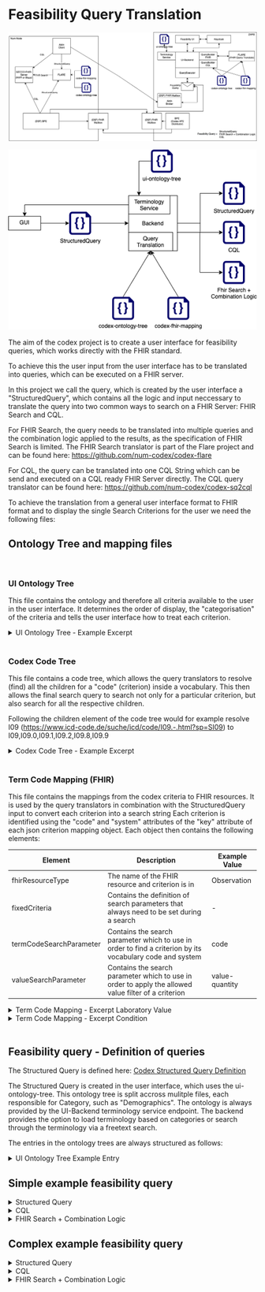 # Feasibility Query Translation



![Num-Codex AP1.7,AP2.2, AP2.3 Overview](img/codex-ap2-overview.png)



![Num-Codex AP1.7,AP2.2, AP2.3 Feasibility Query Translation](img/codex-ap2-query-translation.png)



The aim of the codex project is to create a user interface for feasibility queries, which works directly with the FHIR standard.

To achieve this the user input from the user interface has to be translated into queries, which can be executed on a FHIR server.

In this project we call the query, which is created by the user interface a "StructuredQuery", which contains all the logic and input neccessary to translate the query into two common ways to search on a FHIR Server: FHIR Search and CQL.

For FHIR Search, the query needs to be translated into multiple queries and the combination logic applied to the results, as the specification of FHIR Search is limited.
The FHIR Search translator is part of the Flare project and can be found here: <https://github.com/num-codex/codex-flare>

For CQL, the query can be translated into one CQL String which can be send and executed on a CQL ready FHIR Server directly.
The CQL query translator can be found here: <https://github.com/num-codex/codex-sq2cql>

To achieve the translation from a general user interface format to FHIR format and to display the single Search Criterions for the user we need the following files:

## Ontology Tree and mapping files

<br/>

### UI Ontology Tree

This file contains the ontology and therefore all criteria available to the user in the user interface.
It determines the order of display, the "categorisation" of the criteria and tells the user interface how to treat each criterion.

<details>
<summary> UI Ontology Tree - Example Excerpt </summary>

```json
{
  "children": [
    {
      "children": [
        {
          "children": [],
          "display": "Lungentuberkulose ohne Angabe einer bakteriologischen, molekularbiologischen oder histologischen Sicherung",
          "id": "74f37f47-b859-416c-b455-e05b42e4e93a",
          "leaf": true,
          "selectable": true,
          "termCode": {
            "code": "A16.2",
            "display": "Lungentuberkulose ohne Angabe einer bakteriologischen, molekularbiologischen oder histologischen Sicherung",
            "system": "http://fhir.de/CodeSystem/dimdi/icd-10-gm"
          },
          "timeRestrictionAllowed": false,
          "valueDefinitions": []
        }
      ],
      "display": "Anamnese / Risikofaktoren",
      "id": "2023aeda-7fba-4e4b-a502-f0aeea3b899f",
      "leaf": false,
      "selectable": false,
      "timeRestrictionAllowed": false,
      "valueDefinitions": []
    }
  ],
  "display": "Chronische Lungenerkrankungen",
  "id": "21694d62-f151-48f3-b882-397b1c4a540c",
  "leaf": false,
  "selectable": false,
  "termCode": {
    "code": "J98.4",
    "display": "Sonstige Ver\u00e4nderungen der Lunge",
    "system": "urn:oid:1.2.276.0.76.5.409"
  },
  "timeRestrictionAllowed": false,
  "valueDefinitions": []
}
```
</details>

<br/>

### Codex Code Tree

This file contains a code tree, which allows the query translators to resolve (find) all the children for a "code" (criterion) inside a vocabulary. This then allows the final search query to search not only for a particular criterion, but also search for all the respective children.

Following the children element of the code tree would for example resolve I09 (<https://www.icd-code.de/suche/icd/code/I09.-.html?sp=SI09>) to I09,I09.0,I09.1,I09.2,I09.8,I09.9


<details>
<summary> Codex Code Tree - Example Excerpt </summary>

```json
{
  "children": [
    {
      "children": [],
      "termCode": {
        "code": "I09.0",
        "display": "Rheumatische Myokarditis",
        "system": "http://fhir.de/CodeSystem/dimdi/icd-10-gm"
      }
    },
    {
      "children": [],
      "termCode": {
        "code": "I09.1",
        "display": "Rheumatische Krankheiten des Endokards, Herzklappe nicht n\u00e4her bezeichnet",
        "system": "http://fhir.de/CodeSystem/dimdi/icd-10-gm"
      }
    },
    {
      "children": [],
      "termCode": {
        "code": "I09.2",
        "display": "Chronische rheumatische Perikarditis",
        "system": "http://fhir.de/CodeSystem/dimdi/icd-10-gm"
      }
    },
    {
      "children": [],
      "termCode": {
        "code": "I09.8",
        "display": "Sonstige n\u00e4her bezeichnete rheumatische Herzkrankheiten",
        "system": "http://fhir.de/CodeSystem/dimdi/icd-10-gm"
      }
    },
    {
      "children": [],
      "termCode": {
        "code": "I09.9",
        "display": "Rheumatische Herzkrankheit, nicht n\u00e4her bezeichnet",
        "system": "http://fhir.de/CodeSystem/dimdi/icd-10-gm"
      }
    }
  ],
  "termCode": {
    "code": "I09",
    "display": "Sonstige rheumatische Herzkrankheiten",
    "system": "http://fhir.de/CodeSystem/dimdi/icd-10-gm"
  }
}
```
</details>

<br/>

### Term Code Mapping (FHIR)

This file contains the mappings from the codex criteria to FHIR resources. It is used by the query translators in combination with the StructuredQuery input to convert each criterion into a search string
Each criterion is identified using the "code" and "system" attributes of the "key" attribute of each json criterion mapping object.
Each object then contains the following elements:

| Element     | Description                      | Example Value |
|-------------|----------------------------------|-------------- |
| fhirResourceType | The name of the FHIR resource and criterion is in | Observation            |
| fixedCriteria | Contains the definition of search parameters that always need to be set during a search | - |
| termCodeSearchParameter | Contains the search parameter which to use in order to find a criterion by its vocabulary code and system | code |
| valueSearchParameter | Contains the search parameter which to use in order to apply the allowed value filter of a criterion | value-quantity |


<details>
<summary> Term Code Mapping - Excerpt Laboratory Value</summary>

```json
{
    "fhirResourceType": "Observation",
    "fixedCriteria": [],
    "key": {
      "code": "76769-9",
      "display": "Hemoglobin [Mass/volume] in Venous blood by Oximetry",
      "system": "http://loinc.org"
    },
    "termCodeSearchParameter": "code",
    "valueSearchParameter": "value-quantity"
  }
```
</details>

<details>
<summary> Term Code Mapping - Excerpt Condition</summary>

```json
{
    "fhirResourceType": "Condition",
    "fixedCriteria": [
      {
        "fhirPath": "verificationStatus",
        "searchParameter": "verification-status",
        "type": "coding",
        "value": [
          {
            "code": "confirmed",
            "display": "confirmed",
            "system": "http://terminology.hl7.org/CodeSystem/condition-ver-status"
          }
        ]
      }
    ],
    "key": {
      "code": "J98.4",
      "display": "Sonstige Ver\u00e4nderungen der Lunge",
      "system": "urn:oid:1.2.276.0.76.5.409"
    },
    "termCodeSearchParameter": "code"
  }
```
</details>

<br/>

## Feasibility query - Definition of queries

The Structured Query is defined here:
[Codex Structured Query Definition](https://github.com/num-codex/codex-structured-query/blob/main/structured-query/documentation/2021_01_29StructeredQueriesDocumentation(Draft).md)

The Structured Query is created in the user interface, which uses the ui-ontology-tree.
This ontology tree is split accross mulitple files, each responsible for Category, such as "Demographics". The ontology is always provided by the UI-Backend terminology service endpoint. The backend provides the option to load terminology based on categories or search through the terminology via a freetext search.

The entries in the ontology trees are always structured as follows:

<details>
<summary> UI Ontology Tree Example Entry</summary>

```json
{
  "children": [],
  "display": "CRP",
  "id": "0feaabac-d523-4287-a10a-a6f4b332cabb",
  "leaf": true,
  "selectable": true,
  "termCode": {
    "code": "48421-2",
    "display": "C reactive protein [Mass/volume] in Capillary blood",
    "system": "http://loinc.org"
  },
  "timeRestrictionAllowed": false,
  "valueDefinitions": [
    {
      "allowedUnits": [
        {
          "code": "mg/dL",
          "display": "mg/dL"
        }
      ],
      "precision": 1,
      "selectableConcepts": [],
      "type": "quantity"
    }
  ]
}
```
</details>

## Simple example feasibility query

<details>
<summary> Structured Query </summary>

```json
{
  "version": "http://to_be_decided.com/draft-1/schema#",
  "inclusionCriteria": [
    [
      {
        "termCode": {
          "code": "29463-7",
          "system": "http://loinc.org",
          "display": "Body weight"
        },
        "valueFilter": {
          "type": "quantity-comparator",
          "comparator": "gt",
          "unit": {
            "code": "kg",
            "display": "kg"
          },
          "value": 20.0
        }
      }
    ]
  ],
  "display": ""
}
```
</details>

<details>
<summary>CQL</summary>

```cql
library Retrieve
using FHIR version '4.0.0'
include FHIRHelpers version '4.0.0'

codesystem loinc: 'http://loinc.org'

define InInitialPopulation:
  exists from [Observation: Code '29463-7' from loinc] O
    where O.value as Quantity > 20.0 'kg'
```
</details>
<details>
<summary> FHIR Search + Combination Logic </summary>

```json
[
  [
    [
      "Observation?code=http://loinc.org|29463-7&value-quantity=gt20.0"
    ]
  ],
  []
]
```
</details>


## Complex example feasibility query

<details>
<summary>Structured Query</summary>

```json
{
  "version": "http://to_be_decided.com/draft-1/schema#",
  "inclusionCriteria": [
    [
      {
        "termCode": {
          "code": "29463-7",
          "system": "http://loinc.org",
          "display": "Body weight"
        },
        "valueFilter": {
          "type": "quantity-comparator",
          "comparator": "gt",
          "unit": {
            "code": "kg",
            "display": "kg"
          },
          "value": 20.0
        }
      }
    ],
    [
      {
        "termCode": {
          "code": "A16.2",
          "system": "http://fhir.de/CodeSystem/dimdi/icd-10-gm",
          "display": "Lungentuberkulose ohne Angabe einer bakteriologischen, molekularbiologischen oder histologischen Sicherung"
        }
      },
      {
        "termCode": {
          "code": "J61",
          "system": "http://fhir.de/CodeSystem/dimdi/icd-10-gm",
          "display": "Pneumokoniose durch Asbest und sonstige anorganische Fasern"
        }
      }
    ]
  ],
  "exclusionCriteria": [
    [
      {
        "termCode": {
          "code": "76769-9",
          "system": "http://loinc.org",
          "display": "Hemoglobin [Mass/volume] in Venous blood by Oximetry"
        },
        "valueFilter": {
          "type": "quantity-range",
          "unit": {
            "code": "g/dL",
            "display": "g/dL"
          },
          "minValue": 10.0,
          "maxValue": 20.0
        }
      }
    ]
  ],
  "display": ""
}
```
</details>

<details>
<summary> CQL </summary>

```cql
library Retrieve
using FHIR version '4.0.0'
include FHIRHelpers version '4.0.0'

codesystem cvs: 'http://terminology.hl7.org/CodeSystem/condition-ver-status'
codesystem icd10: 'http://fhir.de/CodeSystem/dimdi/icd-10-gm'
codesystem loinc: 'http://loinc.org'

define Inclusion:
  exists from [Observation: Code '29463-7' from loinc] O
    where O.value as Quantity > 20.0 'kg' and
  (exists from [Condition: Code 'A16.2' from icd10] C
    where C.verificationStatus.coding contains Code 'confirmed' from cvs or
  exists from [Condition: Code 'A16.2' from icd10] C
    where C.verificationStatus.coding contains Code 'confirmed' from cvs or
  exists from [Condition: Code 'J61' from icd10] C
    where C.verificationStatus.coding contains Code 'confirmed' from cvs)

define Exclusion:
  exists from [Observation: Code '76769-9' from loinc] O
    where O.value as Quantity between 10.0 'g/dL' and 20.0 'g/dL'

define InInitialPopulation:
  Inclusion and
  not Exclusion
```
</details>

<details>
<summary> FHIR Search + Combination Logic </summary>

```json
[
  [
    [
      "Observation?code=http://loinc.org|29463-7&value-quantity=gt20.0"
    ],
    [
      "Condition?code=http://fhir.de/CodeSystem/dimdi/icd-10-gm|A16.2&verification-status=confirmed",
      "Condition?code=http://fhir.de/CodeSystem/dimdi/icd-10-gm|J61&verification-status=confirmed"
    ]
  ],
  [
    [
      "Observation?code=http://loinc.org|76769-9&value-quantity=ge10.0&value-quantity=le20.0"
    ]
  ]
]
```
</details>